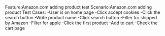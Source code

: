 Feature:Amazon.com adding product test
  Scenario:Amazon.com adding product
  Test Cases:
  -User is on home page
  -Click accept cookies
  -Click the search button
  -Write product name
  -Click search button
  -Filter for shipped by Amazon
  -Filter for apple
  -Click the first product
  -Add to cart
  -Check the cart page

